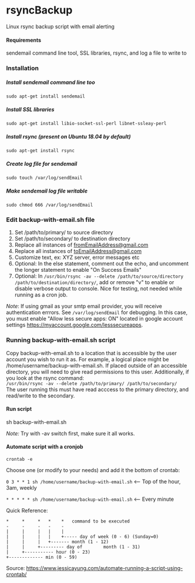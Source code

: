 # rsyncBackup
Linux rsync backup script with email alerting

#### Requirements
sendemail command line tool, SSL libraries, rsync, and log a file to write to

### Installation

##### Install sendemail command line too
`sudo apt-get install sendemail`
##### Install SSL libraries
`sudo apt-get install libio-socket-ssl-perl libnet-ssleay-perl`
##### Install rsync (present on Ubuntu 18.04 by default)
`sudo apt-get install rsync`
##### Create log file for sendemail
`sudo touch /var/log/sendEmail`
##### Make sendemail log file writable
`sudo chmod 666 /var/log/sendEmail`

### Edit backup-with-email.sh file
1. Set /path/to/primary/ to source directory
2. Set /path/to/secondary/ to destination directory
3. Replace all instances of fromEmailAddress@gmail.com
4. Replace all instances of toEmailAddress@gmail.com
5. Customize text, ex: XYZ server, error messages etc
6. Optional: In the else statement, comment out the echo, and uncomment the longer statement to enable "On Success Emails" 
7. Optional: In `/usr/bin/rsync -av --delete /path/to/source/directory /path/to/destination/directory/`, add or remove "v" to enable or disable verbose output to console. Nice for testing, not needed while running as a cron job.

*Note*: If using gmail as your smtp email provider, you will receive authentication errrors. See `/var/log/sendEmail` for debugging. In this case, you must enable "Allow less secure apps: ON" located in google account settings https://myaccount.google.com/lesssecureapps.

### Running backup-with-email.sh script
Copy backup-with-email.sh to a location that is accessible by the user account you wish to run it as. For example, a logical place might be /home/username/backup-with-email.sh. If placed outside of an accessible directory, you will need to give read permissions to this user. Additionally, if you look at the rsync command:  
`/usr/bin/rsync -av --delete /path/to/primary/ /path/to/secondary/`  
The user running this must have read acccess to the primary directory, and read/write to the secondary.

#### Run script
sh backup-with-email.sh

*Note:* Try with -av switch first, make sure it all works.

#### Automate script with a cronjob
`crontab -e`

Choose one (or modify to your needs) and add it the bottom of crontab:

`0 3 * * 1 sh /home/username/backup-with-email.sh` <-- Top of the hour, 3am, weekly

`* * * * * sh /home/username/backup-with-email.sh` <-- Every minute

Quick Reference:
```
*     *     *   *    *   command to be executed
-     -     -   -    -
|     |     |   |    |
|     |     |   |    +----- day of week (0 - 6) (Sunday=0)
|     |     |   +------- month (1 - 12)
|     |     +--------- day of        month (1 - 31)
|     +----------- hour (0 - 23)
+------------- min (0 - 59)
```
Source: https://www.jessicayung.com/automate-running-a-script-using-crontab/

